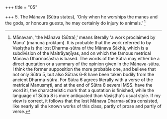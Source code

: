 +++
title = "05"

+++
5. The Mānava (Sūtra states), 'Only when he worships the manes and the gods, or honours guests, he may certainly do injury to animals.' [^4] 


[^4]:  Mānavam, 'the Mānava (Sūtra),' means literally 'a work proclaimed by Manu' (manunā proktam). It is probable that the work referred to by Vasiṣṭha is the lost Dharma-sūtra of the Mānava Śākhā, which is a subdivision of the Maitrāyaṇīyas, and on which the famous metrical Mānava Dharmaśāstra is based. The words of the Sūtra may either be a direct quotation or a summary of the opinion given in the Mānava-sūtra. I think the former supposition the more probable one, and believe that not only Sūtra 5, but also Sūtras 6-8 have been taken bodily from the ancient Dharma-sūtra. For Sūtra 6 agrees literally with a verse of the metrical Manusmṛti, and at the end of Sūtra 8 several MSS. have the word iti, the characteristic mark that a quotation is finished, while the language of Sūtra 8 is more antiquated than Vasiṣṭha's usual style. If my view is correct, it follows that the lost Mānava Dharma-sūtra consisted, like nearly all the known works of this class, partly of prose and partly of verse.
